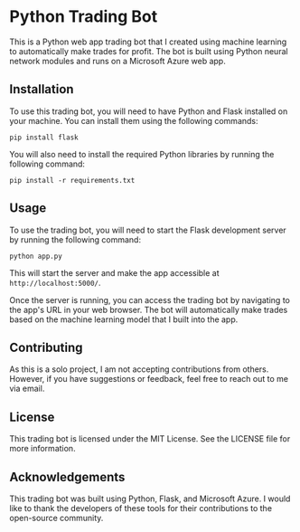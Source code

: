 # Python Trading Bot

This is a Python web app trading bot that I created using machine learning to automatically make trades for profit. The bot is built using Python neural network modules and runs on a Microsoft Azure web app.

## Installation

To use this trading bot, you will need to have Python and Flask installed on your machine. You can install them using the following commands:

`pip install flask`


You will also need to install the required Python libraries by running the following command:

`pip install -r requirements.txt`


## Usage

To use the trading bot, you will need to start the Flask development server by running the following command:

`python app.py`

This will start the server and make the app accessible at `http://localhost:5000/`.

Once the server is running, you can access the trading bot by navigating to the app's URL in your web browser. The bot will automatically make trades based on the machine learning model that I built into the app.

## Contributing

As this is a solo project, I am not accepting contributions from others. However, if you have suggestions or feedback, feel free to reach out to me via email.

## License

This trading bot is licensed under the MIT License. See the LICENSE file for more information.

## Acknowledgements

This trading bot was built using Python, Flask, and Microsoft Azure. I would like to thank the developers of these tools for their contributions to the open-source community.
